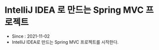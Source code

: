 
# IntelliJ IDEA 로 만드는 Spring MVC 프로젝트

* Since : 2021-11-02 
* IntelliJ IDEA로 만드는 Spring MVC 프로젝트를 시작한다.
